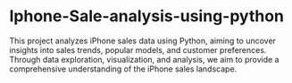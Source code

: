 # Iphone-Sale-analysis-using-python
This project analyzes iPhone sales data using Python, aiming to uncover insights into sales trends, popular models, and customer preferences. Through data exploration, visualization, and analysis, we aim to provide a comprehensive understanding of the iPhone sales landscape.
